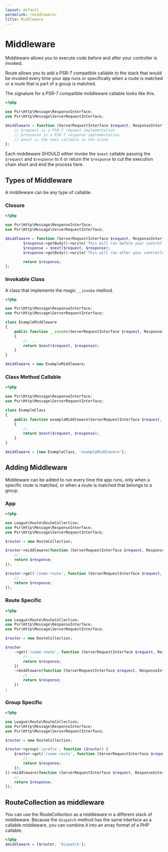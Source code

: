 ```yaml
---
layout: default
permalink: /middleware/
title: Middleware
---
```


# Middleware

Middleware allows you to execute code before and after your controller is invoked.

Route allows you to add a PSR-7 compatible callable to the stack that would be invoked every time your app runs or specifically when a route is matched or a route that is part of a group is matched.

The signature for a PSR-7 compatible middleware callable looks like this.

~~~php
<?php

use Psr\Http\Message\ResponseInterface;
use Psr\Http\Message\ServerRequestInterface;

$middleware = function (ServerRequestInterface $request, ResponseInterface $response, callable $next) {
    // $request is a PSR-7 request implementation
    // $response is a PSR-7 response implementation
    // $next is the next callable in the stack
};
~~~

Each middleware SHOULD either invoke the `$next` callable passing the `$request` and `$response` to it or return the `$response` to cut the execution chain short and end the process here.

## Types of Middleware

A middleware can be any type of callable.

### Closure

~~~php
<?php

use Psr\Http\Message\ResponseInterface;
use Psr\Http\Message\ServerRequestInterface;

$middleware = function (ServerRequestInterface $request, ResponseInterface $response, callable $next) {
        $response->getBody()->write('This will run before your controller.');
        $response = $next($request, $response);
        $response->getBody()->write('This will run after your controller.');

        return $response;
};
~~~

### Invokable Class

A class that implements the magic `__invoke` method.

~~~php
<?php

use Psr\Http\Message\ResponseInterface;
use Psr\Http\Message\ServerRequestInterface;

class ExampleMiddleware
{
    public function __invoke(ServerRequestInterface $request, ResponseInterface $response, callable $next)
    {
        // ...
        return $next($request, $response);
    }
}

$middleware = new ExampleMiddleware;
~~~

### Class Method Callable

~~~php
<?php

use Psr\Http\Message\ResponseInterface;
use Psr\Http\Message\ServerRequestInterface;

class ExampleClass
{
    public function exampleMiddleware(ServerRequestInterface $request, ResponseInterface $response, callable $next)
    {
        // ...
        return $next($request, $response);
    }
}

$middleware = [new ExampleClass, 'exampleMiddleware'];
~~~

## Adding Middleware

Middleware can be added to run every time the app runs, only when a specific route is matched, or when a route is matched that belongs to a group.

### App

~~~php
<?php

use League\Route\RouteCollection;
use Psr\Http\Message\ResponseInterface;
use Psr\Http\Message\ServerRequestInterface;

$router = new RouteCollection;

$router->middleware(function (ServerRequestInterface $request, ResponseInterface $response, callable $next) {
    // ...
    return $response;
});

$router->get('/some-route', function (ServerRequestInterface $request, ResponseInterface $response) {
    // ...
    return $response;
});
~~~

### Route Specific

~~~php
<?php

use League\Route\RouteCollection;
use Psr\Http\Message\ResponseInterface;
use Psr\Http\Message\ServerRequestInterface;

$router = new RouteCollection;

$router
    ->get('/some-route', function (ServerRequestInterface $request, ResponseInterface $response) {
        // ...
        return $response;
    })
    ->middleware(function (ServerRequestInterface $request, ResponseInterface $response, callable $next) {
        // ...
        return $response;
    })
;
~~~

### Group Specific

~~~php
<?php

use League\Route\RouteCollection;
use Psr\Http\Message\ResponseInterface;
use Psr\Http\Message\ServerRequestInterface;

$router = new RouteCollection;

$router->group('/prefix', function ($router) {
    $router->get('/some-route', function (ServerRequestInterface $request, ResponseInterface $response) {
        // ...
        return $response;
    });
})->middleware(function (ServerRequestInterface $request, ResponseInterface $response, callable $next) {
    // ...
    return $response;
});
~~~

## RouteCollection as middleware

You can use the RouteCollection as a middleware in a different stack of middleware. Because the `dispatch` method has the same interface as a callable middleware, you can combine it into an array format of a PHP callable.

~~~php
<?php
$middleware = [$router, 'dispatch'];
~~~
